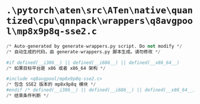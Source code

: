 # `.\pytorch\aten\src\ATen\native\quantized\cpu\qnnpack\wrappers\q8avgpool\mp8x9p8q-sse2.c`

```py
/* Auto-generated by generate-wrappers.py script. Do not modify */
/* 自动生成的代码，由 generate-wrappers.py 脚本生成。请勿修改 */

#if defined(__i386__) || defined(__i686__) || defined(__x86_64__)
/* 如果目标平台是 x86 或者 x86_64 架构 */

#include <q8avgpool/mp8x9p8q-sse2.c>
/* 包含 SSE2 版本的 mp8x9p8q 模块 */
#endif /* defined(__i386__) || defined(__i686__) || defined(__x86_64__) */
/* 结束条件判断 */
```